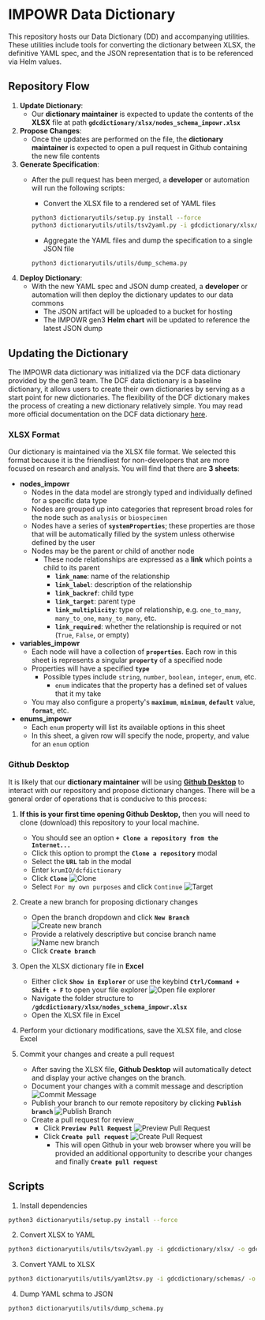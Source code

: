 # IMPOWR Data Dictionary

This repository hosts our Data Dictionary (DD) and accompanying utilities.  These utilities include tools for converting the dictionary between XLSX, the definitive YAML spec, and the JSON representation that is to be referenced via Helm values.

## Repository Flow

1. **Update Dictionary**:
    - Our **dictionary maintainer** is expected to update the contents of the **XLSX** file at path **`gdcdictionary/xlsx/nodes_schema_impowr.xlsx`**
2. **Propose Changes**:
    - Once the updates are performed on the file, the **dictionary maintainer** is expected to open a pull request in Github containing the new file contents
3. **Generate Specification**:
    - After the pull request has been merged, a **developer** or automation will run the following scripts:
        - Convert the XLSX file to a rendered set of YAML files
        ```bash
        python3 dictionaryutils/setup.py install --force
        python3 dictionaryutils/utils/tsv2yaml.py -i gdcdictionary/xlsx/ -o gdcdictionary/schemas/ -e xlsx
        ```

        - Aggregate the YAML files and dump the specification to a single JSON file
        ```bash
        python3 dictionaryutils/utils/dump_schema.py
        ```
4. **Deploy Dictionary**:
    - With the new YAML spec and JSON dump created, a **developer** or automation will then deploy the dictionary updates to our data commons
        - The JSON artifact will be uploaded to a bucket for hosting
        - The IMPOWR gen3 **Helm chart** will be updated to reference the latest JSON dump

## Updating the Dictionary

The IMPOWR data dictionary was initialized via the DCF data dictionary provided by the gen3 team.  The DCF data dictionary is a baseline dictionary, it allows users to create their own dictionaries by serving as a start point for new dictionaries. The
flexibility of the DCF dictionary makes the process of creating a new dictionary relatively simple.  You may read more official documentation on the DCF data dictionary [here](https://github.com/uc-cdis/dcfdictionary).

### XLSX Format

Our dictionary is maintained via the XLSX file format.  We selected this format because it is the friendliest for non-developers that are more focused on research and analysis.  You will find that there are **3 sheets**:
- **nodes_impowr**
    - Nodes in the data model are strongly typed and individually defined for a specific data type
    - Nodes are grouped up into categories that represent broad roles for the node such as `analysis` or `biospecimen`
    - Nodes have a series of **`systemProperties`**; these properties are those that will be automatically filled by the system unless otherwise defined by the user
    - Nodes may be the parent or child of another node
        - These node relationships are expressed as a **link** which points a child to its parent
            - **`link_name`**:  name of the relationship
            - **`link_label`**:  description of the relationship
            - **`link_backref`**:  child type
            - **`link_target`**:  parent type
            - **`link_multiplicity`**:  type of relationship, e.g. `one_to_many`, `many_to_one`, `many_to_many`, etc.
            - **`link_required`**:  whether the relationship is required or not (`True`, `False`, or empty)
- **variables_impowr**
    - Each node will have a collection of **`properties`**.  Each row in this sheet is represents a singular **`property`** of a specified node
    - Properties will have a specified **`type`**
        - Possible types include `string`, `number`, `boolean`, `integer`, `enum`, etc.
            - `enum` indicates that the property has a defined set of values that it my take
    - You may also configure a property's **`maximum`**, **`minimum`**, **`default`** value, **`format`**, etc.
- **enums_impowr**
    - Each `enum` property will list its available options in this sheet
    - In this sheet, a given row will specify the node, property, and value for an `enum` option

### Github Desktop

It is likely that our **dictionary maintainer** will be using [**Github Desktop**](https://desktop.github.com/) to interact with our repository and propose dictionary changes.  There will be a general order of operations that is conducive to this process:

1. **If this is your first time opening Github Desktop,** then you will need to clone (download) this repository to your local machine.
    - You should see an option **`+ Clone a repository from the Internet...`**
    - Click this option to prompt the **`Clone a repository`** modal
    - Select the **`URL`** tab in the modal
    - Enter `krumIO/dcfdictionary`
    - Click **`Clone`**
    ![Clone](assets/clone_repo_from_url.png)
    - Select `For my own purposes` and click `Continue`
    ![Target](assets/target_krumio_repo.png)

2. Create a new branch for proposing dictionary changes
    - Open the branch dropdown and click **`New Branch`**
    ![Create new branch](assets/create_new_branch.png)
    - Provide a relatively descriptive but concise branch name
    ![Name new branch](assets/name_new_branch.png)
    - Click **`Create branch`**

3. Open the XLSX dictionary file in **Excel**
    - Either click **`Show in Explorer`** or use the keybind **`Ctrl/Command + Shift + F`** to open your file explorer
    ![Open file explorer](assets/show_in_explorer.png)
    - Navigate the folder structure to **`/gdcdictionary/xlsx/nodes_schema_impowr.xlsx`**
    - Open the XLSX file in Excel

4. Perform your dictionary modifications, save the XLSX file, and close Excel

5. Commit your changes and create a pull request
    - After saving the XLSX file, **Github Desktop** will automatically detect and display your active changes on the branch.
    - Document your changes with a commit message and description
    ![Commit Message](assets/provide_commit_message.png)
    - Publish your branch to our remote repository by clicking **`Publish branch`**
    ![Publish Branch](assets/publish_branch.png)
    - Create a pull request for review
        - Click **`Preview Pull Request`**
        ![Preview Pull Request](assets/preview_pull_request.png)
        - Click **`Create pull request`**
        ![Create Pull Request](assets/create_pull_request.png)
            - This will open Github in your web browser where you will be provided an additional opportunity to describe your changes and finally **`Create pull request`**

## Scripts

1. Install dependencies
```bash
python3 dictionaryutils/setup.py install --force
```

2. Convert XLSX to YAML
```bash
python3 dictionaryutils/utils/tsv2yaml.py -i gdcdictionary/xlsx/ -o gdcdictionary/schemas/ -e xlsx
```

3. Convert YAML to XLSX
```bash
python3 dictionaryutils/utils/yaml2tsv.py -i gdcdictionary/schemas/ -o gdcdictionary/xlsx/ -e xlsx -d impowr
```

4. Dump YAML schma to JSON
```bash
python3 dictionaryutils/utils/dump_schema.py
```
